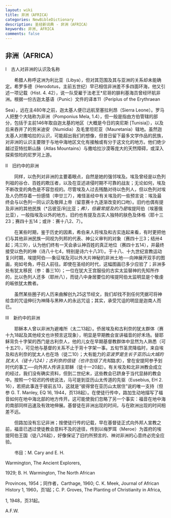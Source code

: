 ```yaml
---
layout: wiki
title: 非洲（AFRICA）
categories: NewBibleDictionary
description: 圣经新词典 - 非洲（AFRICA）
keywords: 非洲, AFRICA
comments: false
---
```


## 非洲（AFRICA）

Ⅰ　古人对非洲的认识及名称

　　希腊人称呼这洲为利比亚（Libya），但对其范围及其与亚洲的关系却未能确定。希罗多德（Herodotus，主前五世纪）早已相信非洲差不多四面环海，他又引述一项记载（Hist. 4. 42），说一队受雇于法老王*尼哥的腓利基海员曾经环航非洲。根据一份古迦太基语（Punic）文件的译本11（Periplus of the Erythraean

Sea），远在主480年之前，迦太基人便已远航至塞拉利昂（Sierra Leone）。罗马人把整个大陆称为非洲（Pomponius Mela, 1.4），但一般是指由方伯管辖的部分，包括于主前146年取自迦太基的地区（大概是今日的突尼斯 [Tunisia]），以及后来吞并了的劳米迪安（Numidia）及毛里坦尼亚（Mauretania）辖地。虽然迦太基人对撒哈拉的认识，可能超出我们的想像，但昔日留下最多文学作品的民族，对非洲的认识主要限于与地中海地区文化有接触或有分于这文化的地方。他们绝少越过亚特拉斯山脉（Atlas Mountains）与撒哈拉沙漠等庞大的天然障碍，或深入探索惊险的尼罗河上游。

Ⅱ　旧约中的非洲

　　同样，以色列对非洲的主要着眼点，自然是她的强邻埃及。埃及曾经是以色列列祖的谷仓、百姓的欺压者，以及在亚述进侵时期不可靠的战友；无论如何，埃及不断改变的角色是不容忽视的。尽管埃及人过去残酷对待以色列人，但以色列对埃及人仍然存着一份感情（申廿三7），难怪圣经中有关埃及的一些预言说：埃及最终会与以色列一同认识及敬拜上帝（留意赛十九逐渐改变的口吻）。旧约也偶有提及非洲的其他民族（*吕彼亚/利比亚；*弗），但最常提及的乃是*埃提阿伯（埃塞俄比亚），一般指埃及以外的地方。旧约也有提及古实人独特的肤色及体格（耶十三23；赛四十五14；或许：赛十八2、7）。

　　在某些时期，鉴于历史的因素，希伯来人将埃及和古实连起来看，有时更把他们与其他非洲民族一同视为列邦的代表、神公义审判的对象（赛四十三3；结卅4起；鸿三9），认为他们终有一天会承认神百姓的真正地位（赛四十五14），并最终接受以色列的神（诗八十七4，特别是诗六十八31）。于十八、十九世纪宣教运动复兴时期，埃提阿伯──象征埃及河以外大片神秘的非洲土地──向神展开双手的图画，宛如号角，呼召人前往。即使在圣经的时代，这幅图画已多少应验了；非洲多处有犹太移民（参：番三10）；一位在犹大王宫服役的古实太监替神的先知所作的，比以色列人还多（耶卅八），而徒八中身居要位的埃提阿伯太监明显是个敬虔的皈依犹太教者。

　　虽然某些圈子的人历来曲解创九25这节经文，我们却找不到任何凭据可将神给含的咒诅伸衍为神降与黑种人的永远咒诅；其实，承受咒诅的明显是迦南人而已。

Ⅲ　新约中的非洲

　　耶稣本人曾以非洲为避难所（太二13起）。侨居埃及和古利奈的犹太群体（赛十九18起及其他经文也许预言这现象），明显是早期教会宣讲福音的好禾场。替耶稣背负十字架的西门是古利奈人，他的儿女在早期基督教群体中显然为人熟悉（可十五21），可见他与基督的关系不止于背十字架一事。五旬节圣灵降临时，来自埃及和古利奈的犹太人也在场（徒二10）；大有能力的*亚波罗是生长于亚历山大城的犹太人（徒十八24）；古利奈的信徒（也许包括了先知*路求），曾在安提阿参予划时代的事工──向外邦人传讲主耶稣（徒十一20起）。有关埃及和北非洲教会成立的经过，我们没有确实资料，但到二世纪末，这些教会已跻身于当代显赫的教会中。按照一个较迟的传统说法，马可是到亚历山太传道的先驱（Eusebius, EH 2. 16），若把此事连于彼前五13，这就是“彼得曾在亚历山太居住”说的唯一支持（但参 G. T. Manley, EQ 16, 1944，页138起）。在使徒行传中，路加生动地描写了福音如何在地中海北部的地方传开。这可能使我们忽略了另一个事实：福音在地中海的南部同样迅速及有效地伸展。基督徒在非洲出现的时间，与在欧洲出现的时间相差不远。

　　但路加没有忘记非洲；按使徒行传的记载，早在基督徒正式向外邦人宣教之前，福音已透过使徒教会意料不及的途径，传到以梅罗珥（Meroe）为首府的埃提阿伯王国（徒八26起），好像保证了旧约所预言的、神对非洲的心意终必完全应验。

　　书目：M. Cary and E. H.

Warmington, The Ancient Explorers,

1929; B. H. Warmington, The North African

Provinces, 1954；同作者，Carthage, 1960; C. K. Meek, Journal of African History 1, 1960，页1起；C. P. Groves, The Planting of Christianity in Africa,

1, 1948，页31起。

A.F.W.








